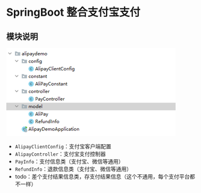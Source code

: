 # SpringBoot 整合支付宝支付
## 模块说明
![img.png](img.png)
- `AlipayClientConfig`：支付宝客户端配置
- `AlipayController`：支付宝支付控制器
- `PayInfo`：支付信息类（支付宝、微信等通用）
- `RefundInfo`：退款信息类（支付宝、微信等通用）
- todo：差个支付结果信息类，存支付结果信息（这个不通用，每个支付平台都不一样）